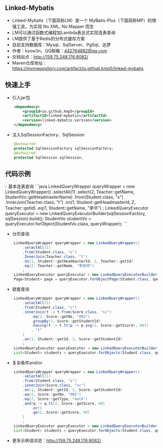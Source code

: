 <h2>Linked-Mybatis</h2> 

- Linked-Mybatis（下面简称LM）是一个 MyBatis-Plus（下面简称MP）的增强工具，为实现 No XML, No Mapper 而生
- LM可以通过函数式编程加Lambda表达式实现连表查询
- LM提供了基于Redis的分布式缓存方案
- 目前支持数据库：Mysql、SqlServer、PgSql、达梦
- 作者：kzow3n，QQ邮箱：442764882@qq.com
- 文档站点：http://159.75.248.176:8082/
- Maven仓库地址：https://mvnrepository.com/artifact/io.github.kmp5/linked-mybatis

<h2>快速上手</h2> 

- 引入jar包
```xml
    <dependency>
        <groupId>io.github.kmp5</groupId>
        <artifactId>linked-mybatis</artifactId>
        <version>linked-mybatis.version</version>
    </dependency>
  ```
  
- 注入SqlSessionFactory、SqlSession
```java
    @Autowired
    protected SqlSessionFactory sqlSessionFactory;
    @Autowired
    protected SqlSession sqlSession;
  ```

<h2>代码示例</h2>
- 基本连表查询
```java
    LinkedQueryWrapper queryWrapper = new LinkedQueryWrapper()
        .selectAll(1)
        .select(2, Teacher::getName, StudentVo::getHeadmasterName)
        .from(Student.class, "s")
        .InnerJoin(Teacher.class, "t")
        .on(1, Student::getHeadmasterId, 2, Teacher::getId)
        .eq(1, Student::getName, "李华")
        ;
    LinkedQueryExecutor queryExecutor = new LinkedQueryExecutorBuilder(sqlSessionFactory, sqlSession).build();
    StudentVo studentVo = queryExecutor.forObject(StudentVo.class, queryWrapper);
```
  
- 分页查询
```java
    LinkedQueryWrapper queryWrapper = new LinkedQueryWrapper()
        .selectAll(1)
        .from(Student.class, "s")
        .InnerJoin(Teacher.class, "t")
        .on(1, Student::getHeadmasterId, 2, Teacher::getId)
        .eq(2, Teacher::getName, "李老师")
        ;
    LinkedQueryExecutor queryExecutor = new LinkedQueryExecutorBuilder(sqlSessionFactory, sqlSession).build();
    Page<Student> page = queryExecutor.forObjectPage(Student.class, queryWrapper, pageIndex, pageSize);
```

- 嵌套查询
```java
    LinkedQueryWrapper queryWrapper = new LinkedQueryWrapper()
        .selectAll(1)
        .from(Student.class, "s")
        .innerJoin(t -> t.from(Score.class, "sc")
            .eq(1, Score::getNo, "001")
            .groupBy(1, Score::getStudentId)
            .having(t -> t.lt(p -> p.avg(1, Score::getScore), 60))
            , "t"
        )
        .on(1, Student::getId, 2, Score::getStudentId)
        ;
    LinkedQueryExecutor queryExecutor = new LinkedQueryExecutorBuilder(sqlSessionFactory, sqlSession).build();
    List<Student> students = queryExecutor.forObjects(Student.class, queryWrapper);
```

- 复杂条件and/or
```java
    LinkedQueryWrapper queryWrapper = new LinkedQueryWrapper()
        .selectAll(1)
        .from(Student.class, "s")
        .innerJoin(Score.class, "sc")
        .on(1, Student::getId, 2, Score::getStudentId)
        .eq(2, Score::getNo, "001")
        .eq(2, Score::getType, "math")
        .and(q -> q.lt(2, Score::getScore, 60)
            .or()
            .ge(2, Score::getScore, 90)
        )
        ;
    LinkedQueryExecutor queryExecutor = new LinkedQueryExecutorBuilder(sqlSessionFactory, sqlSession).build();
    List<Student> students = queryExecutor.forObjects(Student.class, queryWrapper);
```

- 更多示例请浏览：http://159.75.248.176:8082/